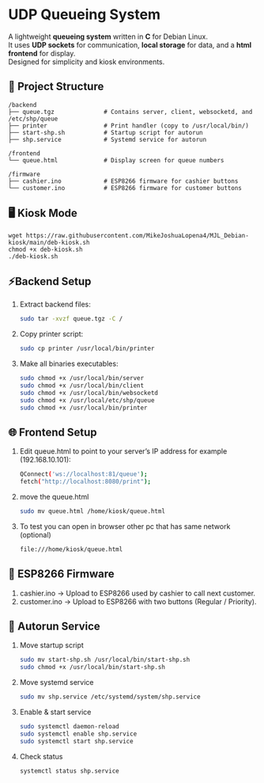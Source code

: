 # UDP Queueing System

A lightweight **queueing system** written in **C** for Debian Linux.  
It uses **UDP sockets** for communication, **local storage** for data, and a **html frontend** for display.  
Designed for simplicity and kiosk environments.


## 📂 Project Structure
```
/backend
├── queue.tgz              # Contains server, client, websocketd, and /etc/shp/queue
├── printer                # Print handler (copy to /usr/local/bin/)
├── start-shp.sh           # Startup script for autorun
├── shp.service            # Systemd service for autorun

/frontend
└── queue.html             # Display screen for queue numbers

/firmware
├── cashier.ino            # ESP8266 firmware for cashier buttons
└── customer.ino           # ESP8266 firmware for customer buttons
```

## 🖥️ Kiosk Mode
```
wget https://raw.githubusercontent.com/MikeJoshuaLopena4/MJL_Debian-kiosk/main/deb-kiosk.sh
chmod +x deb-kiosk.sh
./deb-kiosk.sh
```

## ⚡Backend Setup

1. Extract backend files:
   ```bash
   sudo tar -xvzf queue.tgz -C /
2. Copy printer script:
   ```bash
   sudo cp printer /usr/local/bin/printer
2. Make all binaries executables:
   ```bash
   sudo chmod +x /usr/local/bin/server
   sudo chmod +x /usr/local/bin/client
   sudo chmod +x /usr/local/bin/websocketd
   sudo chmod +x /usr/local/etc/shp/queue
   sudo chmod +x /usr/local/bin/printer

## 🌐 Frontend Setup

1. Edit queue.html to point to your server’s IP address for example (192.168.10.101):
   ```bash
   QConnect('ws://localhost:81/queue');
   fetch("http://localhost:8080/print");
2. move the queue.html
   ```bash
   sudo mv queue.html /home/kiosk/queue.html
   
3. To test you can open in browser other pc that has same network (optional)
   ```bash
   file:///home/kiosk/queue.html

## 🔘 ESP8266 Firmware
1. cashier.ino → Upload to ESP8266 used by cashier to call next customer.
2. customer.ino → Upload to ESP8266 with two buttons (Regular / Priority).

## 🔄 Autorun Service
1. Move startup script
   ```bash
   sudo mv start-shp.sh /usr/local/bin/start-shp.sh
   sudo chmod +x /usr/local/bin/start-shp.sh
2. Move systemd service
   ```bash
   sudo mv shp.service /etc/systemd/system/shp.service
3. Enable & start service
   ```bash
   sudo systemctl daemon-reload
   sudo systemctl enable shp.service
   sudo systemctl start shp.service
3. Check status
   ```bash
   systemctl status shp.service





   

